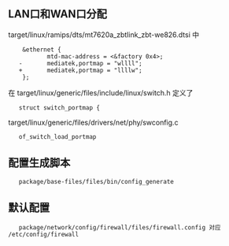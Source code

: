 <!--
author: lizhiwei
head: 
date: 2020-02-12
title: OpenWRT生成etc目录下的配置
tags: IPv6
images: 
category: network
status: publish
summary: OpenWRT生成etc目录下的配置
-->


## LAN口和WAN口分配

target/linux/ramips/dts/mt7620a_zbtlink_zbt-we826.dtsi 中
    
        &ethernet {
               mtd-mac-address = <&factory 0x4>;
       -       mediatek,portmap = "wllll";
       +       mediatek,portmap = "llllw";
        };
       

在 target/linux/generic/files/include/linux/switch.h 定义了 

       struct switch_portmap {


target/linux/generic/files/drivers/net/phy/swconfig.c

       of_switch_load_portmap




## 配置生成脚本

       package/base-files/files/bin/config_generate

## 默认配置

       package/network/config/firewall/files/firewall.config 对应  /etc/config/firewall

